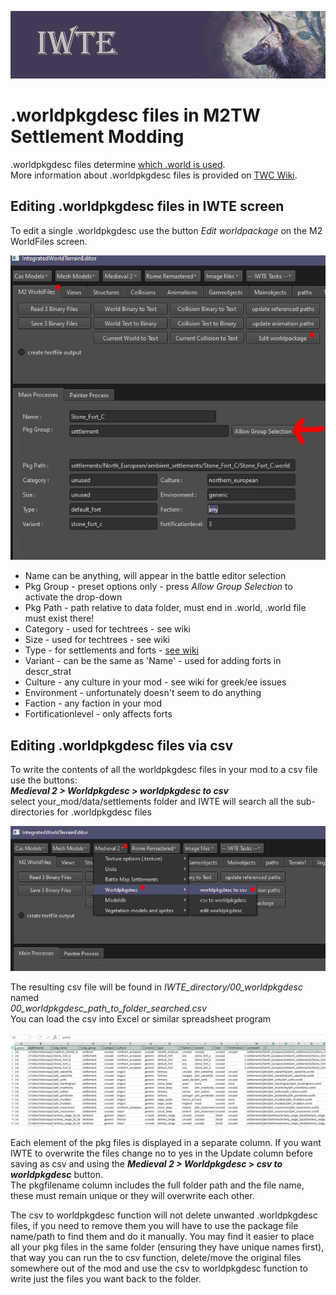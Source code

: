 ![IWTE banner](../IWTEgithub_images/IWTEbanner.jpg)

# .worldpkgdesc files in M2TW Settlement Modding
.worldpkgdesc files determine [which .world is used](M2_Settlement_Modding.md#which-world-is-loaded).  
More information about .worldpkgdesc files is provided on [TWC Wiki](https://wiki.twcenter.net/index.php?title=.worldpkgdesc_-_M2TW).

## Editing .worldpkgdesc files in IWTE screen
To edit a single .worldpkgdesc use the button *Edit worldpackage* on the M2 WorldFiles screen.

![M2_worldpkgdesc_screen.jpg](../IWTEgithub_images/M2_worldpkgdesc_screen.jpg)

* Name can be anything, will appear in the battle editor selection
* Pkg Group - preset options only - press *Allow Group Selection* to activate the drop-down
* Pkg Path - path relative to data folder, must end in .world, .world file must exist there!
* Category - used for techtrees - see wiki
* Size - used for techtrees - see wiki
* Type - for settlements and forts - [see wiki](https://wiki.twcenter.net/index.php?title=.worldpkgdesc_-_M2TW#Type:)
* Variant - can be the same as 'Name' - used for adding forts in descr_strat
* Culture - any culture in your mod - see wiki for greek/ee issues
* Environment - unfortunately doesn't seem to do anything
* Faction - any faction in your mod
* Fortificationlevel - only affects forts

## Editing .worldpkgdesc files via csv

To write the contents of all the worldpkgdesc files in your mod to a csv file use the buttons:  
***Medieval 2 > Worldpkgdesc > worldpkgdesc to csv***  
select your_mod/data/settlements folder and IWTE will search all the sub-directories for .worldpkgdesc files

![M2_worldpkgdesc_to_csv.jpg](../IWTEgithub_images/M2_worldpkgdesc_to_csv.jpg)

The resulting csv file will be found in *IWTE_directory/00_worldpkgdesc* named  
*00_worldpkgdesc_path_to_folder_searched.csv*  
You can load the csv into Excel or similar spreadsheet program

![M2_worldpkgdesc_to_csv_sheet.jpg](../IWTEgithub_images/M2_worldpkgdesc_to_csv_sheet.jpg)

Each element of the pkg files is displayed in a separate column.   If you want IWTE to overwrite the files change no to yes in the Update column before saving as csv and using the 
***Medieval 2 > Worldpkgdesc > csv to worldpkgdesc*** button.  
The pkgfilename column includes the full folder path and the file name, these must remain unique or they will overwrite each other.

The csv to worldpkgdesc function will not delete unwanted .worldpkgdesc files, if you need to remove them you will have to use the package file name/path to find them and do it manually.  You may find it easier to place all your pkg files in the same folder (ensuring they have unique names first), that way you can run the to csv function, delete/move the original files somewhere out of the mod and use the csv to worldpkgdesc function to write just the files you want back to the folder.


